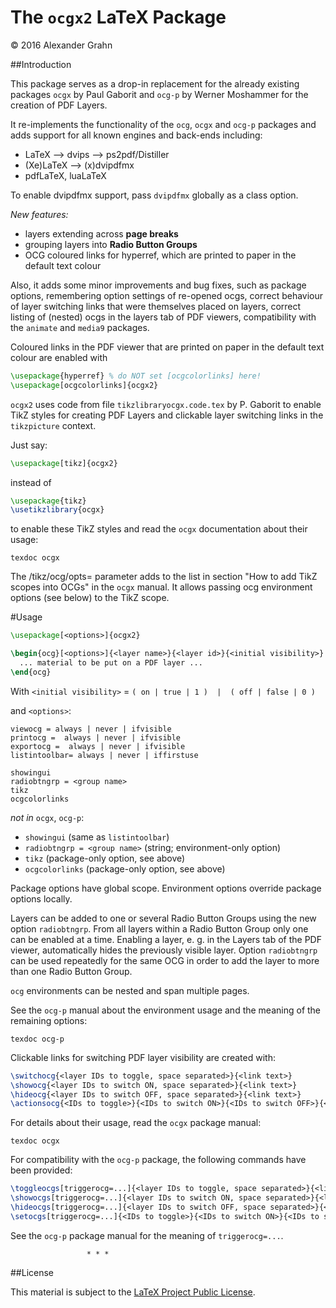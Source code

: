 # The `ocgx2` LaTeX Package

© 2016 Alexander Grahn

##Introduction

This package serves as a drop-in replacement for the already existing packages `ocgx` by Paul Gaborit and `ocg-p` by Werner Moshammer for the creation of PDF Layers.

It re-implements the functionality of the `ocg`, `ocgx` and `ocg-p` packages and adds support for all known engines and back-ends including:

- LaTeX --> dvips --> ps2pdf/Distiller
- (Xe)LaTeX --> (x)dvipdfmx
- pdfLaTeX, luaLaTeX

To enable dvipdfmx support, pass `dvipdfmx` globally as a class option.

*New features:*

+ layers extending across **page breaks**
+ grouping layers into **Radio Button Groups**
+ OCG coloured links for hyperref, which are printed to paper in the default text colour

Also, it adds some minor improvements and bug fixes, such as package options, remembering option settings of re-opened ocgs, correct behaviour of layer switching links that were themselves placed on layers, correct listing of (nested) ocgs in the layers tab of PDF viewers, compatibility with the `animate` and `media9` packages.

Coloured links in the PDF viewer that are printed on paper in the default text colour are enabled with

````latex
\usepackage{hyperref} % do NOT set [ocgcolorlinks] here!
\usepackage[ocgcolorlinks]{ocgx2}
````
`ocgx2` uses code from file `tikzlibraryocgx.code.tex` by P. Gaborit to enable TikZ styles for creating PDF Layers and clickable layer switching links in the `tikzpicture` context.

Just say:

````latex
\usepackage[tikz]{ocgx2}
````
instead of
````latex
\usepackage{tikz}
\usetikzlibrary{ocgx}
````
to enable these TikZ styles and read the `ocgx` documentation about their usage:
````
texdoc ocgx
````
The /tikz/ocg/opts=<ocg options> parameter adds to the list in section "How to add TikZ scopes into OCGs" in the `ocgx` manual. It allows passing ocg environment options (see below) to the TikZ scope.


#Usage
````latex
\usepackage[<options>]{ocgx2}

\begin{ocg}[<options>]{<layer name>}{<layer id>}{<initial visibility>}
  ... material to be put on a PDF layer ...
\end{ocg}
````
With `<initial visibility>` = `( on | true | 1 )  |  ( off | false | 0 )`

and `<options>`:
````
viewocg = always | never | ifvisible
printocg =  always | never | ifvisible
exportocg =  always | never | ifvisible
listintoolbar= always | never | iffirstuse

showingui
radiobtngrp = <group name>
tikz
ocgcolorlinks
````
*not in* `ocgx`, `ocg-p`:

* `showingui` (same as `listintoolbar`)
* `radiobtngrp = <group name>` (string; environment-only option)
* `tikz`  (package-only option, see above)
* `ocgcolorlinks`  (package-only option, see above)

Package options have global scope. Environment options override package options locally.

Layers can be added to one or several Radio Button Groups using the new option `radiobtngrp`. From all layers within a Radio Button Group only one can be enabled at a time. Enabling a layer, e. g. in the Layers tab of the PDF viewer, automatically hides the previously visible layer.  Option `radiobtngrp` can be used repeatedly for the same OCG in order to add the layer to more than one Radio Button Group.

`ocg` environments can be nested and span multiple pages.

See the `ocg-p` manual about the environment usage and the meaning of the remaining options:
````
texdoc ocg-p
````

Clickable links for switching PDF layer visibility are created with:
````latex
\switchocg{<layer IDs to toggle, space separated>}{<link text>}
\showocg{<layer IDs to switch ON, space separated>}{<link text>}
\hideocg{<layer IDs to switch OFF, space separated>}{<link text>}
\actionsocg{<IDs to toggle>}{<IDs to switch ON>}{<IDs to switch OFF>}{<link text>}
````
For details about their usage, read the `ocgx` package manual:
````
texdoc ocgx
````
For compatibility with the `ocg-p` package, the following commands have
been provided:
````latex
\toggleocgs[triggerocg=...]{<layer IDs to toggle, space separated>}{<link text>}
\showocgs[triggerocg=...]{<layer IDs to switch ON, space separated>}{<link text>}
\hideocgs[triggerocg=...]{<layer IDs to switch OFF, space separated>}{<link text>}
\setocgs[triggerocg=...]{<IDs to toggle>}{<IDs to switch ON>}{<IDs to switch OFF>}{<link text>}
````
See the `ocg-p` package manual for the meaning of `triggerocg=...`.


                     * * *


##License

This material is subject to the [LaTeX Project Public License](LICENSE).
